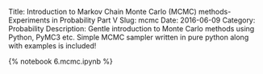 Title: Introduction to Markov Chain Monte Carlo (MCMC) methods- Experiments in Probability Part V
Slug: mcmc
Date: 2016-06-09
Category: Probability
Description: Gentle introduction to Monte Carlo methods using Python, PyMC3 etc. Simple MCMC sampler written in pure python along with examples is included!

{% notebook 6.mcmc.ipynb %}
